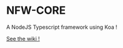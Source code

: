 # NFW-CORE

A NodeJS Typescript framework using Koa !

[See the wiki !](https://triptyk.github.io/nfw-core/)
